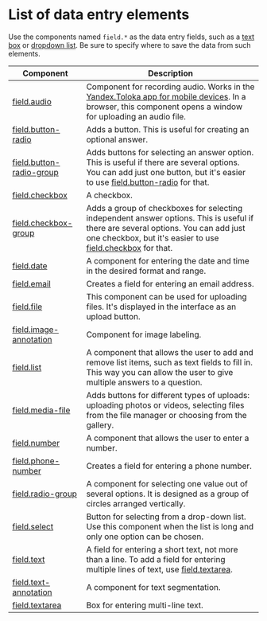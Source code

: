 # List of data entry elements

Use the components named `field.*` as the data entry fields, such as a [text box](field.text.md) or [dropdown list](field.select.md). Be sure to specify where to save the data from such elements.

| Component                                               | Description                                                                                                                                                                                                           |
| ------------------------------------------------------- | --------------------------------------------------------------------------------------------------------------------------------------------------------------------------------------------------------------------- |
| [field.audio](field.audio.md)                           | Component for recording audio. Works in the [Yandex.Toloka app for mobile devices](https://toloka.ai/tolokers/docs/mobile/?lang=en). In a browser, this component opens a window for uploading an audio file.         |
| [field.button-radio](field.button-radio.md)             | Adds a button. This is useful for creating an optional answer.                                                                                                                                                        |
| [field.button-radio-group](field.button-radio-group.md) | Adds buttons for selecting an answer option. This is useful if there are several options. You can add just one button, but it's easier to use [field.button-radio](field.button-radio.md) for that.                   |
| [field.checkbox](field.checkbox.md)                     | A checkbox.                                                                                                                                                                                                           |
| [field.checkbox-group](field.checkbox-group.md)         | Adds a group of checkboxes for selecting independent answer options. This is useful if there are several options. You can add just one checkbox, but it's easier to use [field.checkbox](field.checkbox.md) for that. |
| [field.date](field.date.md)                             | A component for entering the date and time in the desired format and range.                                                                                                                                           |
| [field.email](field.email.md)                           | Creates a field for entering an email address.                                                                                                                                                                        |
| [field.file](field.file.md)                             | This component can be used for uploading files. It's displayed in the interface as an upload button.                                                                                                                  |
| [field.image-annotation](field.image-annotation.md)     | Component for image labeling.                                                                                                                                                                                         |
| [field.list](field.list.md)                             | A component that allows the user to add and remove list items, such as text fields to fill in. This way you can allow the user to give multiple answers to a question.                                                |
| [field.media-file](field.media-file.md)                 | Adds buttons for different types of uploads: uploading photos or videos, selecting files from the file manager or choosing from the gallery.                                                                          |
| [field.number](field.number.md)                         | A component that allows the user to enter a number.                                                                                                                                                                   |
| [field.phone-number](field.phone-number.md)             | Creates a field for entering a phone number.                                                                                                                                                                          |
| [field.radio-group](field.radio-group.md)               | A component for selecting one value out of several options. It is designed as a group of circles arranged vertically.                                                                                                 |
| [field.select](field.select.md)                         | Button for selecting from a drop-down list. Use this component when the list is long and only one option can be chosen.                                                                                               |
| [field.text](field.text.md)                             | A field for entering a short text, not more than a line. To add a field for entering multiple lines of text, use [field.textarea](field.textarea.md).                                                                 |
| [field.text-annotation](field.text-annotation.md)       | A component for text segmentation.                                                                                                                                                                                    |
| [field.textarea](field.textarea.md)                     | Box for entering multi-line text.                                                                                                                                                                                     |
